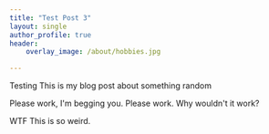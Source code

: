 ```yaml
---
title: "Test Post 3"
layout: single
author_profile: true
header:
    overlay_image: /about/hobbies.jpg

---
```



Testing This is my blog post about something random 

Please work, I'm begging you. Please work. Why wouldn't it work? 

WTF This is so weird.